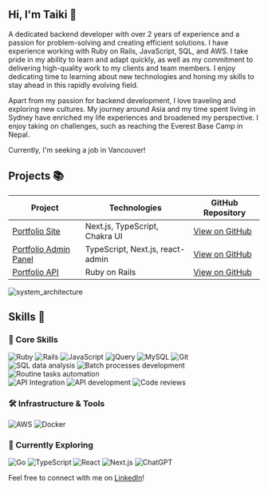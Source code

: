 ## Hi, I'm Taiki 👋

A dedicated backend developer with over 2 years of experience and a passion for problem-solving and creating efficient solutions. I have experience working with Ruby on Rails, JavaScript, SQL, and AWS. I take pride in my ability to learn and adapt quickly, as well as my commitment to delivering high-quality work to my clients and team members. I enjoy dedicating time to learning about new technologies and honing my skills to stay ahead in this rapidly evolving field.

Apart from my passion for backend development, I love traveling and exploring new cultures. My journey around Asia and my time spent living in Sydney have enriched my life experiences and broadened my perspective. I enjoy taking on challenges, such as reaching the Everest Base Camp in Nepal.

Currently, I'm seeking a job in Vancouver!

## Projects 📚

| Project                                                  | Technologies                        | GitHub Repository                                 |
|----------------------------------------------------------|-------------------------------------|----------------------------------------------------|
| [Portfolio Site](https://portfolio.taikiumetsu.dev/)      | Next.js, TypeScript, Chakra UI      | [View on GitHub](https://github.com/taiki-umetsu/portfolio-ui) |
| [Portfolio Admin Panel](https://portfolio-admin.taikiumetsu.dev/) | TypeScript, Next.js, react-admin    | [View on GitHub](https://github.com/taiki-umetsu/portfolio-admin)|
| [Portfolio API](https://portfolio-api.taikiumetsu.dev/api-docs/index.html) | Ruby on Rails                       | [View on GitHub](https://github.com/taiki-umetsu/portfolio_api)|

![system_architecture](https://user-images.githubusercontent.com/53265885/229676827-be4258d7-41c6-47c9-8ec5-0fd9ad409bc7.svg)

## Skills 🚀

### 🎯 Core Skills
![Ruby](https://img.shields.io/badge/-Ruby-red?style=for-the-badge&logo=ruby&logoColor=white)
![Rails](https://img.shields.io/badge/-Rails-red?style=for-the-badge&logo=ruby-on-rails&logoColor=white)
![JavaScript](https://img.shields.io/badge/-JavaScript-yellow?style=for-the-badge&logo=javascript&logoColor=black)
![jQuery](https://img.shields.io/badge/-jQuery-blue?style=for-the-badge&logo=jquery&logoColor=white)
![MySQL](https://img.shields.io/badge/-MySQL-blue?style=for-the-badge&logo=mysql&logoColor=white)
![Git](https://img.shields.io/badge/-Git-red?style=for-the-badge&logo=git&logoColor=white)
<br>
![SQL data analysis](https://img.shields.io/badge/-SQL_data_analysis-brown?style=for-the-badge)
![Batch processes development](https://img.shields.io/badge/-Batch_processes_development-green?style=for-the-badge)
![Routine tasks automation](https://img.shields.io/badge/-Routine_tasks_automation-yellowgreen?style=for-the-badge)
<br>
![API Integration](https://img.shields.io/badge/-API_Integration-9cf?style=for-the-badge)
![API development](https://img.shields.io/badge/-API_development-blueviolet?style=for-the-badge)
![Code reviews](https://img.shields.io/badge/-Code_reviews-lightgrey?style=for-the-badge)

### 🛠️ Infrastructure & Tools
![AWS](https://img.shields.io/badge/-AWS-orange?style=for-the-badge&logo=amazon-aws&logoColor=white)
![Docker](https://img.shields.io/badge/-Docker-blue?style=for-the-badge&logo=docker&logoColor=white)

### 🌱 Currently Exploring
![Go](https://img.shields.io/badge/-Go-gray?style=for-the-badge&logo=go&logoColor=white)
![TypeScript](https://img.shields.io/badge/-TypeScript-blue?style=for-the-badge&logo=typescript&logoColor=white)
![React](https://img.shields.io/badge/-React-blue?style=for-the-badge&logo=react&logoColor=white)
![Next.js](https://img.shields.io/badge/-Next.js-black?style=for-the-badge&logo=next.js&logoColor=white)
![ChatGPT](https://img.shields.io/badge/-ChatGPT-ff69b4?style=for-the-badge)


Feel free to connect with me on [LinkedIn](https://www.linkedin.com/in/taiki-umetsu-backend-developer/)!
